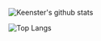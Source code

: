 <!--
**qq849012418/qq849012418** is a ✨ _special_ ✨ repository because its `README.md` (this file) appears on your GitHub profile.

Here are some ideas to get you started:

- 🔭 I’m currently working on ...
- 🌱 I’m currently learning ...
- 👯 I’m looking to collaborate on ...
- 🤔 I’m looking for help with ...
- 💬 Ask me about ...
- 📫 How to reach me: ...
- 😄 Pronouns: ...
- ⚡ Fun fact: ...
-->
![Keenster's github stats](https://github-readme-stats.vercel.app/api?username=qq849012418&show_icons=true&theme=prussian&count_private=true)

![Top Langs](https://github-readme-stats.vercel.app/api/top-langs/?username=qq849012418&layout=compact)
